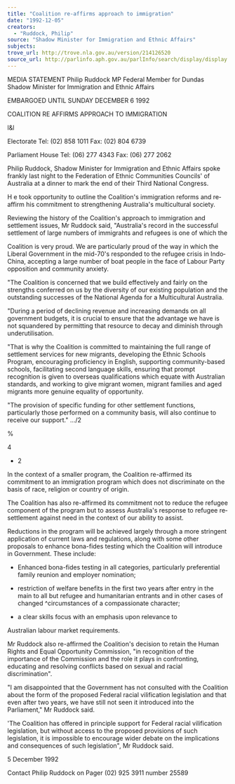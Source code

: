 ```yaml
---
title: "Coalition re-affirms approach to immigration"
date: "1992-12-05"
creators:
  - "Ruddock, Philip"
source: "Shadow Minister for Immigration and Ethnic Affairs"
subjects:
trove_url: http://trove.nla.gov.au/version/214126520
source_url: http://parlinfo.aph.gov.au/parlInfo/search/display/display.w3p;query=Id%3A%22media/pressrel/HPR02006705%22
---
```


 MEDIA STATEMENT Philip Ruddock MP Federal Member for Dundas  Shadow Minister for Immigration  and Ethnic Affairs

 EMBARGOED UNTIL SUNDAY DECEMBER 6 1992

 COALITION RE AFFIRMS APPROACH TO IMMIGRATION

 l&l

 Electorate  Tel: (02) 858 1011  Fax: (02) 804 6739

 Parliament House  Tel: (06) 277 4343  Fax: (06) 277 2062

 Philip Ruddock, Shadow Minister for Immigration and Ethnic Affairs spoke  frankly last night to the Federation of Ethnic Communities Councils' of  Australia at a dinner to mark the end of their Third National Congress.

 H e took opportunity to outline the Coalition's immigration reforms and re­ affirm his commitment to strengthening Australia's multicultural society.

 Reviewing the history of the Coalition's approach to immigration and  settlement issues, Mr Ruddock said, "Australia's record in the successful  settlement of large numbers of immigrahts and refugees is one of which the 

 Coalition is very proud. We are particularly proud of the way in which the  Liberal Government in the mid-70's responded to the refugee crisis in Indo­ China, accepting a large number of boat people in the face of Labour Party  opposition and community anxiety.

 "The Coalition is concerned that we build effectively and fairly on the  strengths conferred on us by the diversity of our existing population and the  outstanding successes of the National Agenda for a Multicultural Australia.

 "During a period of declining revenue and increasing demands on all  government budgets, it is crucial to ensure that the advantage we have is not  squandered by permitting that resource to decay and diminish through  underutilisation.

 "That is why the Coalition is committed to maintaining the full range of  settlement services for new migrants, developing the Ethnic Schools  Program, encouraging proficiency in English, supporting community-based  schools, facilitating second language skills, ensuring that prompt recognition  is given to overseas qualifications which equate with Australian standards,  and working to give migrant women, migrant families and aged migrants  more genuine equality of opportunity.

 "The provision of specific funding for other settlement functions, particularly  those performed on a community basis, will also continue to receive our  support." .../2

 %

 4

 - 2 ­

 In the context of a smaller program, the Coalition re-affirmed its  commitment to an immigration program which does not discriminate on the  basis of race, religion or country of origin.

 The Coalition has also re-affirmed its commitment not to reduce the refugee  component of the program but to assess Australia's response to refugee re­ settlement against need in the context of our ability to assist.

 Reductions in the program will be achieved largely through a more stringent  application of current laws and regulations, along with some other proposals  to enhance bona-fides testing which the Coalition will introduce in  Government. These include:

 - Enhanced bona-fides testing in all categories, particularly  preferential family reunion and employer nomination;

 - restriction of welfare benefits in the first two years after entry  in the main to all but refugee and humanitarian entrants and in  other cases of changed ^circumstances of a compassionate  character;

 - a clear skills focus with an emphasis upon relevance to 

 Australian labour market requirements.

 Mr Ruddock also re-affirmed the Coalition's decision to retain the Human  Rights and Equal Opportunity Commission, "in recognition of the  importance of the Commission and the role it plays in confronting, educating  and resolving conflicts based on sexual and racial discrimination".

 "I am disappointed that the Government has not consulted with the  Coalition about the form of the proposed Federal racial vilification  legislation and that even after two years, we have still not seen it introduced  into the Parliament," Mr Ruddock said.

 'The Coalition has offered in principle support for Federal racial vilification  legislation, but without access to the proposed provisions of such legislation,  it is impossible to encourage wider debate on the implications and  consequences of such legislation", Mr Ruddock said.

 5 December 1992

 Contact Philip Ruddock on Pager (02) 925 3911 number 25589

